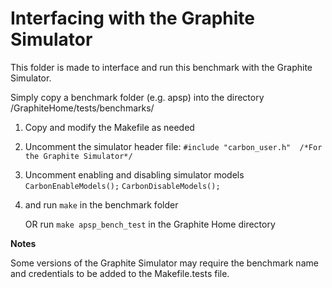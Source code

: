 Interfacing with the Graphite Simulator
=======================================

This folder is made to interface and run this benchmark with the Graphite Simulator.

Simply copy a benchmark folder (e.g. apsp) into the directory
/GraphiteHome/tests/benchmarks/

1. Copy and modify the Makefile as needed

2. Uncomment the simulator header file: 
   ```#include "carbon_user.h"  /*For the Graphite Simulator*/```
3. Uncomment enabling and disabling simulator models
   ```CarbonEnableModels();```
   ```CarbonDisableModels();```

3. and run ```make``` in the benchmark folder

   OR run ```make apsp_bench_test``` in the Graphite Home directory

**Notes**

Some versions of the Graphite Simulator may require the benchmark name and credentials to be added to the Makefile.tests file.
